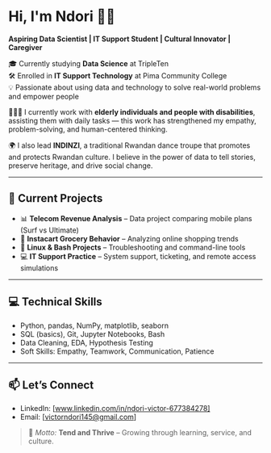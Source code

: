 # Hi, I'm Ndori 👋🏽  
**Aspiring Data Scientist | IT Support Student | Cultural Innovator | Caregiver**

🎓 Currently studying **Data Science** at TripleTen  
🛠️ Enrolled in **IT Support Technology** at Pima Community College  
💡 Passionate about using data and technology to solve real-world problems and empower people

🧑🏽‍🦽 I currently work with **elderly individuals and people with disabilities**, assisting them with daily tasks — this work has strengthened my empathy, problem-solving, and human-centered thinking.

🌍 I also lead **INDINZI**, a traditional Rwandan dance troupe that promotes and protects Rwandan culture. I believe in the power of data to tell stories, preserve heritage, and drive social change.

---

## 🔭 Current Projects
- 📊 **Telecom Revenue Analysis** – Data project comparing mobile plans (Surf vs Ultimate)  
- 🛒 **Instacart Grocery Behavior** – Analyzing online shopping trends  
- 🐧 **Linux & Bash Projects** – Troubleshooting and command-line tools  
- 💻 **IT Support Practice** – System support, ticketing, and remote access simulations

---

## 💻 Technical Skills
- Python, pandas, NumPy, matplotlib, seaborn  
- SQL (basics), Git, Jupyter Notebooks, Bash  
- Data Cleaning, EDA, Hypothesis Testing  
- Soft Skills: Empathy, Teamwork, Communication, Patience

---

## 📫 Let’s Connect
- LinkedIn: [www.linkedin.com/in/ndori-victor-677384278]
- Email: [victorndori145@gmail.com]

> 🌱 *Motto:* **Tend and Thrive** – Growing through learning, service, and culture.

